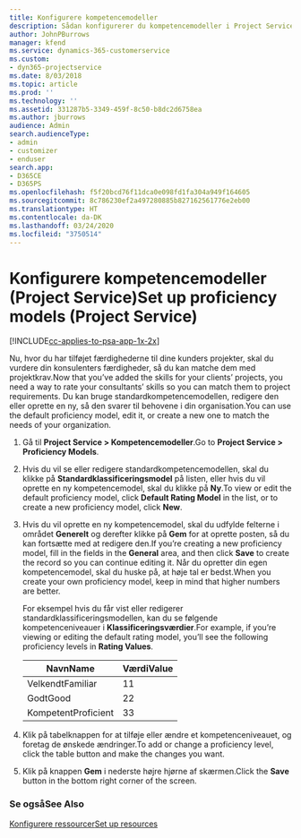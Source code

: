 ```yaml
---
title: Konfigurere kompetencemodeller
description: Sådan konfigurerer du kompetencemodeller i Project Service
author: JohnPBurrows
manager: kfend
ms.service: dynamics-365-customerservice
ms.custom:
- dyn365-projectservice
ms.date: 8/03/2018
ms.topic: article
ms.prod: ''
ms.technology: ''
ms.assetid: 331287b5-3349-459f-8c50-b8dc2d6758ea
ms.author: jburrows
audience: Admin
search.audienceType:
- admin
- customizer
- enduser
search.app:
- D365CE
- D365PS
ms.openlocfilehash: f5f20bcd76f11dca0e098fd1fa304a949f164605
ms.sourcegitcommit: 8c786230ef2a497280885b827162561776e2eb00
ms.translationtype: HT
ms.contentlocale: da-DK
ms.lasthandoff: 03/24/2020
ms.locfileid: "3750514"
---
```

# <a name="set-up-proficiency-models-project-service"></a><span data-ttu-id="e6d71-103">Konfigurere kompetencemodeller (Project Service)</span><span class="sxs-lookup"><span data-stu-id="e6d71-103">Set up proficiency models (Project Service)</span></span>

[!INCLUDE[cc-applies-to-psa-app-1x-2x](../includes/cc-applies-to-psa-app-1x-2x.md)]

<span data-ttu-id="e6d71-104">Nu, hvor du har tilføjet færdighederne til dine kunders projekter, skal du vurdere din konsulenters færdigheder, så du kan matche dem med projektkrav.</span><span class="sxs-lookup"><span data-stu-id="e6d71-104">Now that you’ve added the skills for your clients’ projects, you need a way to rate your consultants’ skills so you can match them to project requirements.</span></span> <span data-ttu-id="e6d71-105">Du kan bruge standardkompetencemodellen, redigere den eller oprette en ny, så den svarer til behovene i din organisation.</span><span class="sxs-lookup"><span data-stu-id="e6d71-105">You can use the default proficiency model, edit it, or create a new one to match the needs of your organization.</span></span>  
  
1.  <span data-ttu-id="e6d71-106">Gå til **Project Service > Kompetencemodeller**.</span><span class="sxs-lookup"><span data-stu-id="e6d71-106">Go to **Project Service > Proficiency Models**.</span></span>  
  
2.  <span data-ttu-id="e6d71-107">Hvis du vil se eller redigere standardkompetencemodellen, skal du klikke på **Standardklassificeringsmodel** på listen, eller hvis du vil oprette en ny kompetencemodel, skal du klikke på **Ny**.</span><span class="sxs-lookup"><span data-stu-id="e6d71-107">To view or edit the default proficiency model, click **Default Rating Model** in the list, or to create a new proficiency model, click **New**.</span></span>  
  
3.  <span data-ttu-id="e6d71-108">Hvis du vil oprette en ny kompetencemodel, skal du udfylde felterne i området **Generelt** og derefter klikke på **Gem** for at oprette posten, så du kan fortsætte med at redigere den.</span><span class="sxs-lookup"><span data-stu-id="e6d71-108">If you’re creating a new proficiency model, fill in the fields in the **General** area, and then click **Save** to create the record so you can continue editing it.</span></span> <span data-ttu-id="e6d71-109">Når du opretter din egen kompetencemodel, skal du huske på, at høje tal er bedst.</span><span class="sxs-lookup"><span data-stu-id="e6d71-109">When you create your own proficiency model, keep in mind that higher numbers are better.</span></span>  
  
     <span data-ttu-id="e6d71-110">For eksempel hvis du får vist eller redigerer standardklassificeringsmodellen, kan du se følgende kompetenceniveauer i **Klassificeringsværdier**.</span><span class="sxs-lookup"><span data-stu-id="e6d71-110">For example, if you’re viewing or editing the default rating model, you’ll see the following proficiency levels in **Rating Values**.</span></span>  
  
    |<span data-ttu-id="e6d71-111">Navn</span><span class="sxs-lookup"><span data-stu-id="e6d71-111">Name</span></span>|<span data-ttu-id="e6d71-112">Værdi</span><span class="sxs-lookup"><span data-stu-id="e6d71-112">Value</span></span>|  
    |----------|-----------|  
    |<span data-ttu-id="e6d71-113">Velkendt</span><span class="sxs-lookup"><span data-stu-id="e6d71-113">Familiar</span></span>|<span data-ttu-id="e6d71-114">1</span><span class="sxs-lookup"><span data-stu-id="e6d71-114">1</span></span>|  
    |<span data-ttu-id="e6d71-115">Godt</span><span class="sxs-lookup"><span data-stu-id="e6d71-115">Good</span></span>|<span data-ttu-id="e6d71-116">2</span><span class="sxs-lookup"><span data-stu-id="e6d71-116">2</span></span>|  
    |<span data-ttu-id="e6d71-117">Kompetent</span><span class="sxs-lookup"><span data-stu-id="e6d71-117">Proficient</span></span>|<span data-ttu-id="e6d71-118">3</span><span class="sxs-lookup"><span data-stu-id="e6d71-118">3</span></span>|  
  
4.  <span data-ttu-id="e6d71-119">Klik på tabelknappen for at tilføje eller ændre et kompetenceniveauet, og foretag de ønskede ændringer.</span><span class="sxs-lookup"><span data-stu-id="e6d71-119">To add or change a proficiency level, click the table button and make the changes you want.</span></span>  
  
5.  <span data-ttu-id="e6d71-120">Klik på knappen **Gem** i nederste højre hjørne af skærmen.</span><span class="sxs-lookup"><span data-stu-id="e6d71-120">Click the **Save** button in the bottom right corner of the screen.</span></span>  
  
### <a name="see-also"></a><span data-ttu-id="e6d71-121">Se også</span><span class="sxs-lookup"><span data-stu-id="e6d71-121">See Also</span></span>  
 [<span data-ttu-id="e6d71-122">Konfigurere ressourcer</span><span class="sxs-lookup"><span data-stu-id="e6d71-122">Set up resources</span></span>](../project-service/set-up-resources.md)
